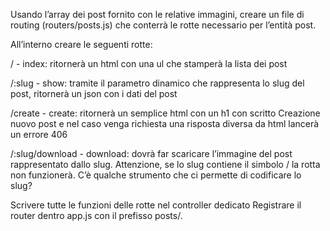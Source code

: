 Usando l’array dei post fornito con le relative immagini, creare un file di routing (routers/posts.js) che conterrà le rotte necessario per l’entità post.

All’interno creare le seguenti rotte:

/ - index: ritornerà un html con una ul che stamperà la lista dei post

/:slug - show: tramite il parametro dinamico che rappresenta lo slug del post, ritornerà un json con i dati del post

/create - create: ritornerà un semplice html con un h1 con scritto Creazione nuovo post e nel caso venga richiesta una risposta diversa da html lancerà un errore 406

/:slug/download - download: dovrà far scaricare l’immagine del post rappresentato dallo slug. Attenzione, se lo slug contiene il simbolo / la rotta non funzionerà. C’è qualche strumento che ci permette di codificare lo slug?

Scrivere tutte le funzioni delle rotte nel controller dedicato
Registrare il router dentro app.js con il prefisso posts/.